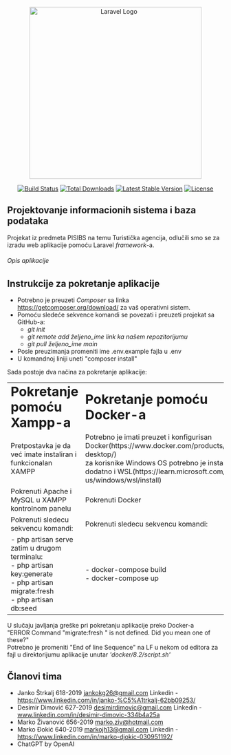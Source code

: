 <p align="center"><a href="https://laravel.com" target="_blank"><img src="https://raw.githubusercontent.com/laravel/art/master/logo-lockup/5%20SVG/2%20CMYK/1%20Full%20Color/laravel-logolockup-cmyk-red.svg" width="400" alt="Laravel Logo"></a></p>

<p align="center">
<a href="https://github.com/laravel/framework/actions"><img src="https://github.com/laravel/framework/workflows/tests/badge.svg" alt="Build Status"></a>
<a href="https://packagist.org/packages/laravel/framework"><img src="https://img.shields.io/packagist/dt/laravel/framework" alt="Total Downloads"></a>
<a href="https://packagist.org/packages/laravel/framework"><img src="https://img.shields.io/packagist/v/laravel/framework" alt="Latest Stable Version"></a>
<a href="https://packagist.org/packages/laravel/framework"><img src="https://img.shields.io/packagist/l/laravel/framework" alt="License"></a>
</p>

## Projektovanje informacionih sistema i baza podataka
Projekat iz predmeta PISIBS na temu Turistička agencija, odlučili smo se za izradu web aplikacije pomoću Laravel <i>framework</i>-a.
<h6>Opis aplikacije</h6>



## Instrukcije za pokretanje aplikacije

- Potrebno je preuzeti <i>Composer</i> sa linka https://getcomposer.org/download/ za vaš operativni sistem.
- Pomoću sledeće sekvence komandi se povezati i preuzeti projekat sa GitHub-a:
    - <i>git init</i>
    - <i>git remote add željeno_ime link ka našem repozitorijumu </i>
    - <i>git pull željeno_ime main</i>
- Posle preuzimanja promeniti ime .env.example fajla u .env
- U komandnoj liniji uneti "composer install" 

Sada postoje dva načina za pokretanje aplikacije:
<table border="0">
 <tr>
    <td><b style="font-size:30px">Pokretanje pomoću Xampp-a</b></td>
    <td><b style="font-size:30px">Pokretanje pomoću Docker-a</b></td>
 </tr>
 <tr>
    <td>Pretpostavka je da već imate instaliran i funkcionalan XAMPP</td>
    <td>Potrebno je imati preuzet i konfigurisan Docker(https://www.docker.com/products/docker-desktop/) <br>
        za korisnike Windows OS potrebno je instalirati dodatno i WSL(https://learn.microsoft.com/en-us/windows/wsl/install)</td>
 </tr>
 <tr>
    <td>Pokrenuti Apache i MySQL u XAMPP kontrolnom panelu</td>
    <td>Pokrenuti Docker</td>
 </tr>
  <tr>
    <td>Pokrenuti sledecu sekvencu komandi:</td>
    <td>Pokrenuti sledecu sekvencu komandi:</td>
 </tr>
 <tr>
    <td>    - php artisan serve <br>
            zatim u drugom terminalu: <br>
            - php artisan key:generate <br>
            - php artisan migrate:fresh <br>
            - php artisan db:seed
            </td>
    <td>- docker-compose build <br>
        - docker-compose up</td>
 </tr>
</table>

U slučaju javljanja greške pri pokretanju aplikacije preko Docker-a <br>
"ERROR  Command "migrate:fresh " is not defined. Did you mean one of these?" <br>
Potrebno je promeniti "End of line Sequence" na LF u nekom od editora za fajl u direktorijumu aplikacije unutar <i>'docker/8.2/script.sh'</i>

## Članovi tima
- Janko Štrkalj 618-2019 jankokg26@gmail.com Linkedin - https://www.linkedin.com/in/janko-%C5%A1trkalj-62bb09253/
- Desimir Dimović 627-2019 desimirdimovic@gmail.com Linkedin - www.linkedin.com/in/desimir-dimovic-334b4a25a
- Marko Živanović 656-2019 marko.ziv@hotmail.com
- Marko Đokić 640-2019 markojh13@gmail.com Linkedin - https://www.linkedin.com/in/marko-djokic-030951192/
- ChatGPT by OpenAI 
